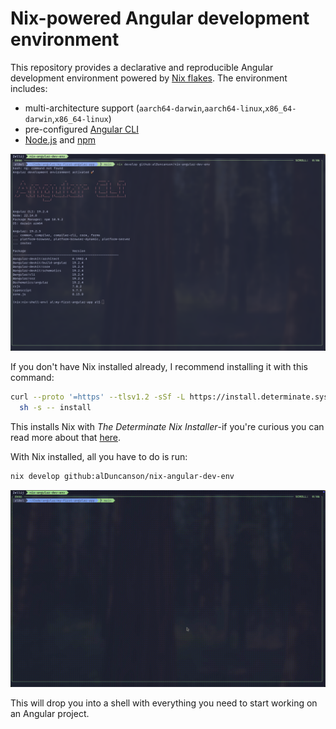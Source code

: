 # Nix-powered Angular development environment

This repository provides a declarative and reproducible Angular development
environment powered by [Nix flakes](https://nix.dev/concepts/flakes.html). The
environment includes:

- multi-architecture support
  (`aarch64-darwin`,`aarch64-linux`,`x86_64-darwin`,`x86_64-linux`)
- pre-configured [Angular CLI](https://angular.dev/tools/cli)
- [Node.js](https://nodejs.org/en) and [npm](https://www.npmjs.com/)

![cli image](./assets/nix-andular-dev-env-in-terminal.png)

If you don't have Nix installed already, I recommend installing it with this
command:

```bash
curl --proto '=https' --tlsv1.2 -sSf -L https://install.determinate.systems/nix | \
  sh -s -- install
```

This installs Nix with _The Determinate Nix Installer_-if you're curious you can
read more about that [here](https://zero-to-nix.com/concepts/nix-installer/).

With Nix installed, all you have to do is run:

```bash
nix develop github:alDuncanson/nix-angular-dev-env
```

![cli demo gif](./assets/nix-andular-dev-env-demo.gif)

This will drop you into a shell with everything you need to start working on an
Angular project.

